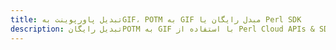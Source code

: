---title: تبدیل پاورپوینت بهGIF، POTM به GIF مبدل رایگان یا Perl SDKdescription: تبدیل رایگانPOTM به GIF با استفاده از Perl Cloud APIs & SDK. همچنین اسناد Microsoft PowerPoint را در Cloud ایجاد، ویرایش و رندر کنید.---